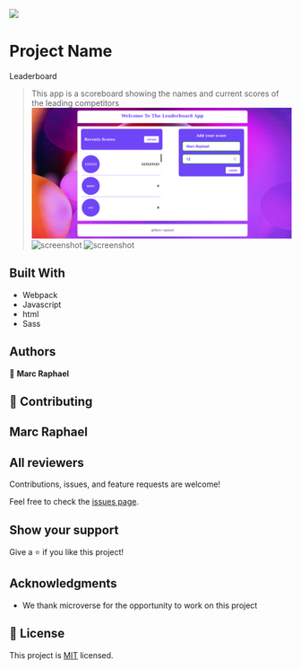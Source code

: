 ![](https://img.shields.io/badge/Microverse-blueviolet)

# Project Name

Leaderboard

> This app is a scoreboard showing the names and current scores of the leading competitors
> ![screenshot](./images/leaderboard1.png)
> ![screenshot](./images/leaderboard2.png)
> ![screenshot](./images/leaderboard3.png)


## Built With

- Webpack
- Javascript
- html
- Sass

## Authors

👤 **Marc Raphael**

## 🤝 Contributing

## Marc Raphael
## All reviewers

Contributions, issues, and feature requests are welcome!

Feel free to check the [issues page](../../issues/).

## Show your support

Give a ⭐️ if you like this project!

## Acknowledgments

- We thank microverse for the opportunity to work on this project

## 📝 License

This project is [MIT](./LICENSE.md) licensed.
